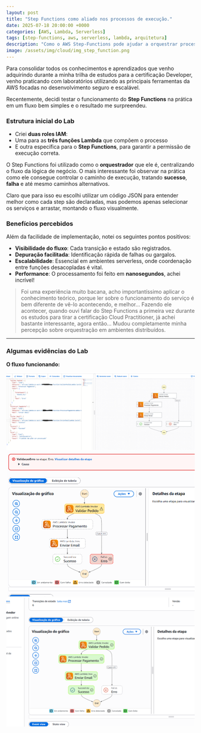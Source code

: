 ```yaml
---
layout: post
title: "Step Functions como aliado nos processos de execução."
date: 2025-07-18 20:00:00 +0000
categories: [AWS, Lambda, Serverless]
tags: [step-functions, aws, serverless, lambda, arquitetura]
description: "Como o AWS Step-Functions pode ajudar a orquestrar processos serverless com eficiência e visibilidade."
image: /assets/img/cloud/img_step_function.png
---
```


Para consolidar todos os conhecimentos e aprendizados que venho adquirindo durante a minha trilha de estudos para a certificação Developer, venho praticando com laboratórios utilizando as principais ferramentas da AWS focadas no desenvolvimento seguro e escalável.

Recentemente, decidi testar o funcionamento do **Step Functions** na prática em um fluxo bem simples e o resultado me surpreendeu.

### Estrutura inicial do Lab

- Criei **duas roles IAM**:
- Uma para as **três funções Lambda** que compõem o processo
- E outra específica para o **Step Functions**, para garantir a permissão de execução correta.

O Step Functions foi utilizado como o **orquestrador** que ele é, centralizando o fluxo da lógica de negócio. O mais interessante foi observar na prática como ele consegue controlar o caminho de execução, tratando **sucesso**, **falha** e até mesmo caminhos alternativos.

Claro que para isso eu escolhi utilizar um código JSON para entender melhor como cada step são declaradas, mas podemos apenas selecionar os serviços e arrastar, montando o fluxo visualmente.

### Benefícios percebidos

Além da facilidade de implementação, notei os seguintes pontos positivos:

- **Visibilidade do fluxo**: Cada transição e estado são registrados.
- **Depuração facilitada**: Identificação rápida de falhas ou gargalos.
- **Escalabilidade**: Essencial em ambientes serverless, onde coordenação entre funções desacopladas é vital.
- **Performance**: O processamento foi feito em **nanosegundos**, achei incrível!


> Foi uma experiência muito bacana, acho importantíssimo aplicar o conhecimento teórico, porque ler sobre o funcionamento do serviço é bem diferente de vê-lo acontecendo, e melhor... Fazendo ele acontecer, quando ouvi falar do Step Functions a primeira vez durante os estudos para tirar a certificação Cloud Practitioner, já achei bastante interessante, agora então... Mudou completamente minha percepção sobre orquestração em ambientes distribuídos.

---

### Algumas evidências do Lab

**O fluxo funcionando:**

![Step Functions Exemplo](/assets/img/cloud/StepFunctions1.png)
![Step Functions Exemplo](/assets/img/cloud/StepFunctions2.png)
![Step Functions Exemplo](/assets/img/cloud/StepFunctions3.png)